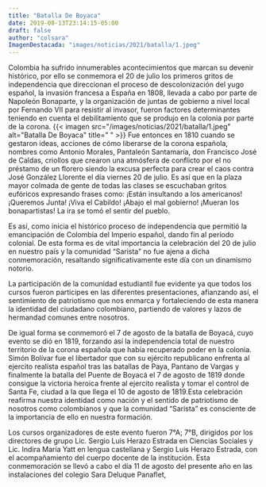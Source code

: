```yaml
---
title: "Batalla De Boyaca"
date: 2019-08-13T23:14:15-05:00
draft: false
author: "colsara"
ImagenDestacada: "images/noticias/2021/batalla/1.jpeg"
---
```


Colombia ha sufrido innumerables acontecimientos que marcan su devenir histórico, por ello se conmemora el 20 de julio los primeros gritos de independencia que direccionan el proceso de descolonización del yugo español, la invasión francesa a España en 1808, llevada a cabo por parte de Napoleón Bonaparte, y la organización de juntas de gobierno a nivel local por Fernando VII para resistir al invasor, fueron factores determinantes teniendo en cuenta el debilitamiento que se produjo en la colonia por parte de la corona.
{{< imagen src="/images/noticias/2021/batalla/1.jpeg" alt="Batalla De Boyaca" title=" " >}}
Fue entonces en 1810 cuando se gestaron ideas, acciones de cómo liberarse de la corona española, nombres como Antonio Morales, Pantaleón Santamaría, don Francisco José de Caldas, criollos que crearon una atmósfera de conflicto por el no préstamo de un florero siendo la excusa perfecta para crear el caos contra José González Llorente el día viernes 20 de julio. Es así que en la plaza mayor colmada de gente de todas las clases se escuchaban gritos eufóricos expresando frases como: ¡Están insultando a los americanos! ¡Queremos Junta! ¡Viva el Cabildo! ¡Abajo el mal gobierno! ¡Mueran los bonapartistas! La ira se tomó el sentir del pueblo.

Es así, como inicia el histórico proceso de independencia que permitió la emancipación de Colombia del Imperio español, dando fin al período colonial. De esta forma es de vital importancia la celebración del 20 de julio en nuestro país y la comunidad “Sarista” no fue ajena a dicha conmemoración, resaltando significativamente este día con un dinamismo notorio.

La participación de la comunidad estudiantil fue evidente ya que todos los cursos fueron participes en las diferentes presentaciones, afianzando así, el sentimiento de patriotismo que nos enmarca y fortaleciendo de esta manera la identidad del ciudadano colombiano, partiendo de valores y lazos de hermandad comunes entre nosotros.

De igual forma se conmemoró el 7 de agosto de la batalla de Boyacá, cuyo evento se dió en 1819, forzando así la independencia total de nuestro territorio de la corona española que había recuperado poder en la colonia. Simón Bolívar fue el libertador que con su ejército republicano enfrenta al ejercito realista español tras las batallas de Paya, Pantano de Vargas y finalmente la batalla del Puente de Boyacá el 7 de agosto de 1819 donde consigue la victoria heroica frente al ejercito realista y tomar el control de Santa Fe, ciudad a la que llega el 10 de agosto de 1819.Esta celebración reafirma nuestra identidad como nación y el sentido de patriotismo de nosotros como colombianos y que la comunidad “Sarista” es consciente de la importancia de ello en nuestra formación. 

Los cursos organizadores de este evento fueron 7°A; 7°B, dirigidos por los directores de grupo Lic. Sergio Luis Herazo Estrada en Ciencias Sociales y Lic. Indira María Yatt en lengua castellana y Sergio Luis Herazo Estrada, con el acompañamiento del cuerpo docente de la institución. Esta conmemoración se llevó a cabo el día 11 de agosto del presente año en las instalaciones del colegio Sara Deluque Panaflet,